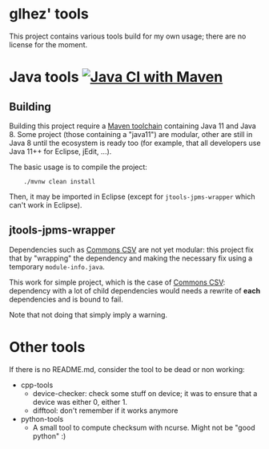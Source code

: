 # glhez' tools

This project contains various tools build for my own usage; there are no license for the moment.

# Java tools [![Java CI with Maven](https://github.com/glhez/tools/actions/workflows/build.yml/badge.svg)](https://github.com/glhez/tools/actions/workflows/build.yml)

## Building

Building  this  project  require  a  [Maven  toolchain][1]  containing Java 11 and Java 8. Some project (those
containing  a  "java11") are modular, other are still in Java 8 until the ecosystem is ready too (for example,
that all developers use Java 11++ for Eclipse, jEdit, ...).

The basic usage is to compile the project:

        ./mvnw clean install

Then, it may be imported in Eclipse (except for `jtools-jpms-wrapper` which can't work in Eclipse).

## jtools-jpms-wrapper

Dependencies  such as [Commons CSV][2] are not yet modular: this project fix that by "wrapping" the dependency
and making the necessary fix using a temporary `module-info.java`.

This  work  for  simple  project,  which  is  the  case  of  [Commons  CSV][2]: dependency with a lot of child
dependencies would needs a rewrite of **each** dependencies and is bound to fail.

Note that not doing that simply imply a warning.

# Other tools

If there is no README.md, consider the tool to be dead or non working:

- cpp-tools
  - device-checker: check some stuff on device; it was to ensure that a device was either 0, either 1.
  - difftool: don't remember if it works anymore
- python-tools
  - A small tool to compute checksum with ncurse. Might not be "good python" :)

[1]: https://maven.apache.org/guides/mini/guide-using-toolchains.html
[2]: https://commons.apache.org/proper/commons-csv/

